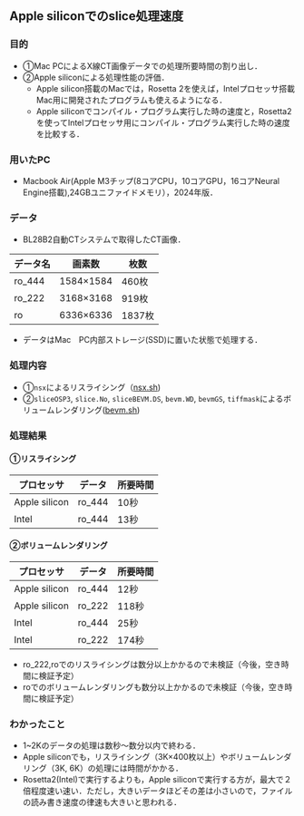 ## Apple siliconでのslice処理速度
### 目的
- ①Mac PCによるX線CT画像データでの処理所要時間の割り出し．
- ②Apple siliconによる処理性能の評価．
  - Apple silicon搭載のMacでは，Rosetta 2を使えば，Intelプロセッサ搭載Mac用に開発されたプログラムも使えるようになる．
  - Apple siliconでコンパイル・プログラム実行した時の速度と，Rosetta2を使ってIntelプロセッサ用にコンパイル・プログラム実行した時の速度を比較する．

### 用いたPC
- Macbook Air(Apple M3チップ(8コアCPU，10コアGPU，16コアNeural Engine搭載),24GBユニファイドメモリ），2024年版．

### データ
- BL28B2自動CTシステムで取得したCT画像．

|データ名|画素数|枚数|
|---|---|---|
|ro_444|1584×1584|460枚|
|ro_222|3168×3168|919枚|
|ro|6336×6336|1837枚|

- データはMac　PC内部ストレージ(SSD)に置いた状態で処理する．

### 処理内容
- ①`nsx`によるリスライシング（[nsx.sh](https://github.com/xrm-bl/slice/blob/main/mac-benchmark/nsx.sh))
- ②`sliceOSP3`, `slice.No`, `sliceBEVM.DS`, `bevm.WD`, `bevmGS`, `tiffmask`によるボリュームレンダリング([bevm.sh](https://github.com/xrm-bl/slice/blob/main/mac-benchmark/bevm.sh))

### 処理結果
#### ①リスライシング
|プロセッサ|データ|所要時間|
|----|----|----|
|Apple silicon|ro_444|10秒|
|Intel|ro_444|13秒|

#### ②ボリュームレンダリング
|プロセッサ|データ|所要時間|
|----|----|----|
|Apple silicon|ro_444|12秒|
|Apple silicon|ro_222|118秒|
|Intel|ro_444|25秒|
|Intel|ro_222|174秒|

- ro_222,roでのリスライシングは数分以上かかるので未検証（今後，空き時間に検証予定）
- roでのボリュームレンダリングも数分以上かかるので未検証（今後，空き時間に検証予定）

### わかったこと
- 1~2Kのデータの処理は数秒〜数分以内で終わる．
- Apple siliconでも，リスライシング（3K×400枚以上）やボリュームレンダリング（3K, 6K）の処理には時間がかかる．
- Rosetta2(Intel)で実行するよりも，Apple siliconで実行する方が，最大で２倍程度速い速い．ただし，大きいデータほどその差は小さいので，ファイルの読み書き速度の律速も大きいと思われる．
